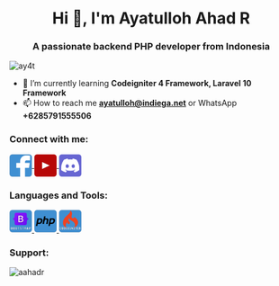 <h1 align="center">Hi 👋, I'm Ayatulloh Ahad R</h1>
<h3 align="center">A passionate backend PHP developer from Indonesia</h3>

<p align="left"> <img src="https://komarev.com/ghpvc/?username=ay4t&label=Profile%20views&color=0e75b6&style=flat" alt="ay4t" /> </p>

- 🌱 I’m currently learning **Codeigniter 4 Framework, Laravel 10 Framework**
- 📫 How to reach me **ayatulloh@indiega.net** or WhatsApp **+6285791555506**

<h3 align="left">Connect with me:</h3>
<p align="left">

<a href="https://fb.com/aahadr" target="blank">
    <img align="center" src="https://raw.githubusercontent.com/ay4t/ay4t/main/images/icon-facebook.png" alt="aahadr" height="40" width="40" />
</a>

<a href="https://www.youtube.com/c/uc5at6prqfm0ucnecn4vtpdw" target="blank">
    <img align="center" src="https://raw.githubusercontent.com/ay4t/ay4t/main/images/icon-youtube.png" alt="uc5at6prqfm0ucnecn4vtpdw" height="40" width="40" />
</a>

<a href="https://discord.gg/AhjrR4yJUU" target="blank">
    <img align="center" src="https://raw.githubusercontent.com/ay4t/ay4t/main/images/icon-discord.png" alt="AhjrR4yJUU" height="40" width="40" />
</a>

</p>

<h3 align="left">Languages and Tools:</h3>
<p align="left"> 

<a href="https://getbootstrap.com" target="_blank" rel="noreferrer"> <img src="https://raw.githubusercontent.com/ay4t/ay4t/main/images/icon-bootstrap.png" alt="bootstrap" width="40" height="40"/> </a> 
<a href="https://www.php.net/" target="_blank" rel="noreferrer"> <img src="https://raw.githubusercontent.com/ay4t/ay4t/main/images/icon-php.png" alt="bootstrap" width="40" height="40"/> </a> 
<a href="https://codeigniter.com/" target="_blank" rel="noreferrer"> <img src="https://raw.githubusercontent.com/ay4t/ay4t/main/images/icon-codeigniter.png" alt="bootstrap" width="40" height="40"/> </a> 

</p>

<h3 align="left">Support:</h3>
<p><a href="https://www.buymeacoffee.com/aahadr"> <img align="left" src="https://cdn.buymeacoffee.com/buttons/v2/default-yellow.png" height="50" width="210" alt="aahadr" /></a></p><br><br>
